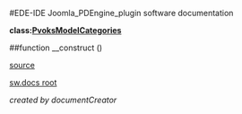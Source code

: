 #EDE-IDE Joomla_PDEngine_plugin
software documentation

**class:[PvoksModelCategories](../PvoksModelCategories.md)**



##function __construct () 


[source](../../../admin/models/categories.php)

[sw.docs root](../)

*created by documentCreator*

